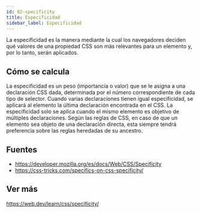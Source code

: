 ```yaml
---
id: 02-specificity
title: Especificidad
sidebar_label: Especificidad 
---
```


La especificidad es la manera mediante la cual los navegadores deciden qué valores de una propiedad CSS son más relevantes para un elemento y, por lo tanto, serán aplicados.

## Cómo se calcula
La especificidad es un peso (importancia o valor) que se le asigna a una declaración CSS dada, determinada por el número correspondiente de cada tipo de selector. Cuando varias declaraciones tienen igual especificidad, se aplicará al elemento la última declaración encontrada en el CSS. La especificidad solo se aplica cuando el mismo elemento es objetivo de múltiples declaraciones. Según las reglas de CSS, en caso de que un elemento sea objeto de una declaración directa, esta siempre tendrá preferencia sobre las reglas heredadas de su ancestro.


## Fuentes
- https://developer.mozilla.org/es/docs/Web/CSS/Specificity
- https://css-tricks.com/specifics-on-css-specificity/

## Ver más

https://web.dev/learn/css/specificity/